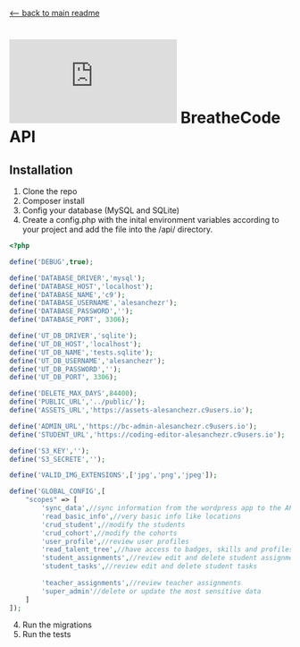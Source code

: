 [<-- back to main readme ](./README.md)
# ![alt text](https://assets.breatheco.de/apis/img/images.php?blob&random&cat=icon&tags=breathecode,32) BreatheCode API

## Installation

1. Clone the repo
2. Composer install
3. Config your database (MySQL and SQLite)
3. Create a config.php with the inital environment variables according to your project and add the file into the /api/ directory.
```php
<?php

define('DEBUG',true);

define('DATABASE_DRIVER','mysql');
define('DATABASE_HOST','localhost');
define('DATABASE_NAME','c9');
define('DATABASE_USERNAME','alesanchezr');
define('DATABASE_PASSWORD','');
define('DATABASE_PORT', 3306);

define('UT_DB_DRIVER','sqlite');
define('UT_DB_HOST','localhost');
define('UT_DB_NAME','tests.sqlite');
define('UT_DB_USERNAME','alesanchezr');
define('UT_DB_PASSWORD','');
define('UT_DB_PORT', 3306);

define('DELETE_MAX_DAYS',84400);
define('PUBLIC_URL','../public/');
define('ASSETS_URL','https://assets-alesanchezr.c9users.io');

define('ADMIN_URL','https://bc-admin-alesanchezr.c9users.io');
define('STUDENT_URL','https://coding-editor-alesanchezr.c9users.io');

define('S3_KEY','');
define('S3_SECRETE','');

define('VALID_IMG_EXTENSIONS',['jpg','png','jpeg']);

define('GLOBAL_CONFIG',[
    "scopes" => [
        'sync_data',//sync information from the wordpress app to the API
        'read_basic_info',//very basic info like locations
        'crud_student',//modify the students
        'crud_cohort',//modify the cohorts
        'user_profile',//review user profiles
        'read_talent_tree',//have access to badges, skills and profiles
        'student_assignments',//review edit and delete student assignments
        'student_tasks',//review edit and delete student tasks
        
        'teacher_assignments',//review teacher assignments
        'super_admin'//delete or update the most sensitive data
    ]
]);
```
4. Run the migrations
5. Run the tests
